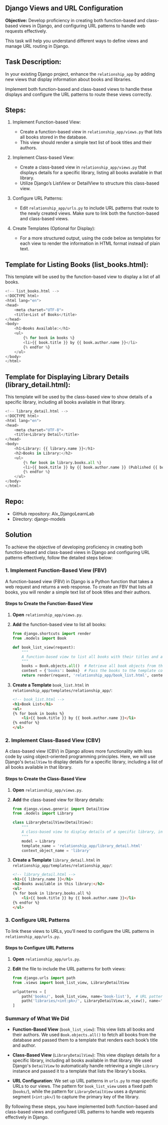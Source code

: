 ##  Django Views and URL Configuration

**Objective:** Develop proficiency in creating both function-based and class-based views in Django, and configuring URL patterns to handle web requests effectively. 

This task will help you understand different ways to define views and manage URL routing in Django.

## Task Description:
In your existing Django project, enhance the `relationship_app` by adding new views that display information about books and libraries. 

Implement both function-based and class-based views to handle these displays and configure the URL patterns to route these views correctly.

## Steps:
1. Implement Function-based View:

    - Create a function-based view in `relationship_app/views.py` that lists all books stored in the database.
    - This view should render a simple text list of book titles and their authors.
2. Implement Class-based View:

   - Create a class-based view in `relationship_app/views.py` that displays details for a specific library, listing all books available in that library.
   - Utilize Django’s ListView or DetailView to structure this class-based view.
3. Configure URL Patterns:

   - Edit `relationship_app/urls.py` to include URL patterns that route to the newly created views. Make sure to link both the function-based and class-based views.
4. Create Templates (Optional for Display):

   - For a more structured output, using the code below as templates for each view to render the information in HTML format instead of plain text.


## Template for Listing Books (list_books.html):
This template will be used by the function-based view to display a list of all books.

```python
<!-- list_books.html -->
<!DOCTYPE html>
<html lang="en">
<head>
    <meta charset="UTF-8">
    <title>List of Books</title>
</head>
<body>
    <h1>Books Available:</h1>
    <ul>
        {% for book in books %}
        <li>{{ book.title }} by {{ book.author.name }}</li>
        {% endfor %}
    </ul>
</body>
</html>

```
## Template for Displaying Library Details (library_detail.html):

This template will be used by the class-based view to show details of a specific library, including all books available in that library.

```python
<!-- library_detail.html -->
<!DOCTYPE html>
<html lang="en">
<head>
    <meta charset="UTF-8">
    <title>Library Detail</title>
</head>
<body>
    <h1>Library: {{ library.name }}</h1>
    <h2>Books in Library:</h2>
    <ul>
        {% for book in library.books.all %}
        <li>{{ book.title }} by {{ book.author.name }} (Published {{ book.publication_year }})</li>
        {% endfor %}
    </ul>
</body>
</html>

```

## Repo:

- GitHub repository: Alx_DjangoLearnLab
- Directory: django-models



## Solution

To achieve the objective of developing proficiency in creating both function-based and class-based views in Django and configuring URL patterns effectively, follow the detailed steps below:

### 1. **Implement Function-Based View (FBV)**

A function-based view (FBV) in Django is a Python function that takes a web request and returns a web response. To create an FBV that lists all books, you will render a simple text list of book titles and their authors.

#### Steps to Create the Function-Based View

1. **Open** `relationship_app/views.py`.

2. **Add** the function-based view to list all books:

   ```python
   from django.shortcuts import render
   from .models import Book

   def book_list_view(request):
       """
       A function-based view to list all books with their titles and authors.
       """
       books = Book.objects.all()  # Retrieve all book objects from the database
       context = {'books': books}  # Pass the books to the template context
       return render(request, 'relationship_app/book_list.html', context)
   ```

3. **Create a Template** `book_list.html` in `relationship_app/templates/relationship_app/`:

   ```html
   <!-- book_list.html -->
   <h1>Book List</h1>
   <ul>
   {% for book in books %}
       <li>{{ book.title }} by {{ book.author.name }}</li>
   {% endfor %}
   </ul>
   ```

### 2. **Implement Class-Based View (CBV)**

A class-based view (CBV) in Django allows more functionality with less code by using object-oriented programming principles. Here, we will use Django's `DetailView` to display details for a specific library, including a list of all books available in that library.

#### Steps to Create the Class-Based View

1. **Open** `relationship_app/views.py`.

2. **Add** the class-based view for library details:

   ```python
   from django.views.generic import DetailView
   from .models import Library

   class LibraryDetailView(DetailView):
       """
       A class-based view to display details of a specific library, including all books.
       """
       model = Library
       template_name = 'relationship_app/library_detail.html'
       context_object_name = 'library'
   ```

3. **Create a Template** `library_detail.html` in `relationship_app/templates/relationship_app/`:

   ```html
   <!-- library_detail.html -->
   <h1>{{ library.name }}</h1>
   <h2>Books available in this library:</h2>
   <ul>
   {% for book in library.books.all %}
       <li>{{ book.title }} by {{ book.author.name }}</li>
   {% endfor %}
   </ul>
   ```

### 3. **Configure URL Patterns**

To link these views to URLs, you'll need to configure the URL patterns in `relationship_app/urls.py`.

#### Steps to Configure URL Patterns

1. **Open** `relationship_app/urls.py`.

2. **Edit** the file to include the URL patterns for both views:

   ```python
   from django.urls import path
   from .views import book_list_view, LibraryDetailView

   urlpatterns = [
       path('books/', book_list_view, name='book-list'),  # URL pattern for the function-based view
       path('libraries/<int:pk>/', LibraryDetailView.as_view(), name='library-detail'),  # URL pattern for the class-based view
   ]
   ```

### **Summary of What We Did**

- **Function-Based View** (`book_list_view`): This view lists all books and their authors. We used `Book.objects.all()` to fetch all books from the database and passed them to a template that renders each book’s title and author.

- **Class-Based View** (`LibraryDetailView`): This view displays details for a specific library, including all books available in that library. We used Django's `DetailView` to automatically handle retrieving a single `Library` instance and passed it to a template that lists the library's books.

- **URL Configuration**: We set up URL patterns in `urls.py` to map specific URLs to our views. The pattern for `book_list_view` uses a fixed path (`books/`), while the pattern for `LibraryDetailView` uses a dynamic segment (`<int:pk>/`) to capture the primary key of the library.

By following these steps, you have implemented both function-based and class-based views and configured URL patterns to handle web requests effectively in Django.